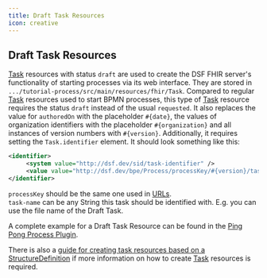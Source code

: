 ```yaml
---
title: Draft Task Resources
icon: creative
---
```


## Draft Task Resources

[Task](../fhir/task.md) resources with status `draft` are used to create the DSF FHIR server's functionality of starting processes via its web interface. They are stored in `.../tutorial-process/src/main/resources/fhir/Task`. Compared to regular [Task](../fhir/task.md) resources used to start BPMN processes, this type of [Task](../fhir/task.md) resource requires the status `draft` instead of the usual `requested`. It also replaces the value for `authoredOn` with the placeholder `#{date}`, the values of organization identifiers with the placeholder `#{organization}` and all instances of version numbers with `#{version}`. Additionally, it requires setting the `Task.identifier` element. It should look something like this:

```xml
<identifier>
     <system value="http://dsf.dev/sid/task-identifier" />
     <value value="http://dsf.dev/bpe/Process/processKey/#{version}/task-name" />
</identifier>
```
`processKey` should be the same one used in [URLs](versions-placeholders-urls.md#urls).  
`task-name` can be any String this task should be identified with. E.g. you can use the file name of the Draft Task.

A complete example for a Draft Task Resource can be found in the [Ping Pong Process Plugin](https://github.com/datasharingframework/dsf-process-ping-pong/blob/main/src/main/resources/fhir/Task/dsf-task-start-ping.xml).

There is also a [guide for creating task resources based on a StructureDefinition](../guides/creating-task-resources-based-on-a-definition.md) if more information on how to create [Task](../fhir/task.md) resources is required.